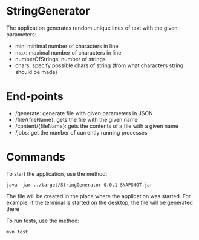 # StringGenerator

The application generates random unique lines of text with the given parameters:
- min: minimal number of characters in line
- max: maximal number of characters in line
- numberOfStrings: number of strings
- chars: specify possible chars of string (from what characters string should be made)

# End-points

- /generate: generate file with given parameters in JSON
- /file/{fileName}: gets the file with the given name 
- /content/{fileName}: gets the contents of a file with a given name
- /jobs: get the number of currently running processes

# Commands

To start the application, use the method:
```
java -jar ../target/StringGenerator-0.0.1-SNAPSHOT.jar
```
The file will be created in the place where the application was started.
For example, if the terminal is started on the desktop, the file will be generated there

To run tests, use the method:
```
mvn test
```
